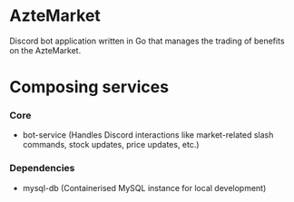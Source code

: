 # AzteMarket
Discord bot application written in Go that manages the trading of benefits on the AzteMarket.

# Composing services
### Core
- bot-service (Handles Discord interactions like market-related slash commands, stock updates, price updates, etc.)

### Dependencies
- mysql-db (Containerised MySQL instance for local development)